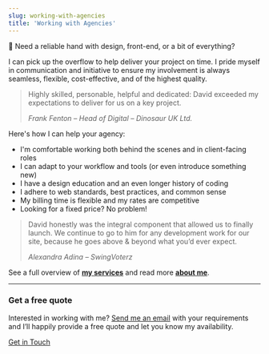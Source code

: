 ```yaml
---
slug: working-with-agencies
title: 'Working with Agencies'
---
```

📢 Need a reliable hand with design, front-end, or a bit of everything?

I can pick up the overflow to help deliver your project on time. I pride myself in communication and initiative to ensure my involvement is always seamless, flexible, cost-effective, and of the highest quality.

> Highly skilled, personable, helpful and dedicated: David exceeded my expectations to deliver for us on a key project.
>
> <cite>Frank Fenton &ndash; Head of Digital &ndash; Dinosaur UK Ltd.</cite>

Here's how I can help your agency:

* I'm comfortable working both behind the scenes and in client-facing roles
* I can adapt to your workflow and tools (or even introduce something new)
* I have a design education and an even longer history of coding
* I adhere to web standards, best practices, and common sense
* My billing time is flexible and my rates are competitive
* Looking for a fixed price? No problem!

> David honestly was the integral component that allowed us to finally launch. We continue to go to him for any development work for our site, because he goes above & beyond what you’d ever expect.
>
> <cite>Alexandra Adina – SwingVoterz</cite>

See a full overview of [**my services**](/services/) and read more [**about me**](/about/).

* * *

<h3 class="Cursive">Get a free quote</h3>

Interested in working with me? [Send me an email](/contact/) with your requirements and I’ll happily provide a free quote and let you know my availability.

<a href="/contact/" class="Button">Get in Touch</a>
